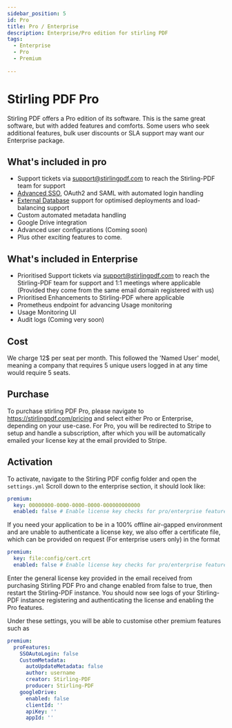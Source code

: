```yaml
---
sidebar_position: 5
id: Pro
title: Pro / Enterprise
description: Enterprise/Pro edition for stirling PDF
tags:
  - Enterprise
  - Pro
  - Premium
  
---
```

# Stirling PDF Pro 

Stirling PDF offers a Pro edition of its software. This is the same great software, but with added features and comforts.
Some users who seek additional features, bulk user discounts or SLA support may want our Enterprise package.

## What's included in pro
- Support tickets via support@stirlingpdf.com to reach the Stirling-PDF team for support
- [Advanced SSO](/Advanced%20Configuration/Single%20Sign-On%20Configuration), OAuth2 and SAML with automated login handling
- [External Database](/Advanced%20Configuration/External%20Database) support for optimised deployments and load-balancing support
- Custom automated metadata handling
- Google Drive integration
- Advanced user configurations (Coming soon)
- Plus other exciting features to come.


## What's included in Enterprise
- Prioritised Support tickets via support@stirlingpdf.com to reach the Stirling-PDF team for support and 1:1 meetings where applicable (Provided they come from the same email domain registered with us)
- Prioritised Enhancements to Stirling-PDF where applicable 
- Prometheus endpoint for advancing Usage monitoring
- Usage Monitoring UI
- Audit logs (Coming very soon)

## Cost

We charge 12$ per seat per month. This followed the 'Named User' model, meaning a company that requires 5 unique users logged in at any time would require 5 seats.


## Purchase

To purchase stirling PDF Pro, please navigate to https://stirlingpdf.com/pricing and select either Pro or Enterprise, depending on your use-case.
For Pro, you will be redirected to Stripe to setup and handle a subscription, after which you will be automatically emailed your license key at the email provided to Stripe.

## Activation

To activate, navigate to the Stirling PDF config folder and open the ``settings.yml``
Scroll down to the enterprise section, it should look like:
```yaml
premium:
  key: 00000000-0000-0000-0000-000000000000
  enabled: false # Enable license key checks for pro/enterprise features
```

If you need your application to be in a 100% offline air-gapped environment and are unable to authenticate a license key, we also offer a certificate file, which can be provided on request (For enterprise users only) in the format
```yaml
premium:
  key: file:config/cert.crt
  enabled: false # Enable license key checks for pro/enterprise features
```
Enter the general license key provided in the email received from purchasing Stirling PDF Pro and change enabled from false to true, then restart the Stirling-PDF instance.
You should now see logs of your Stirling-PDF instance registering and authenticating the license and enabling the Pro features.

Under these settings, you will be able to customise other premium features such as

```yaml
premium:
  proFeatures:
    SSOAutoLogin: false
    CustomMetadata:
      autoUpdateMetadata: false
      author: username
      creator: Stirling-PDF
      producer: Stirling-PDF
    googleDrive:
      enabled: false
      clientId: ''
      apiKey: ''
      appId: ''
```



<img referrerpolicy="no-referrer-when-downgrade" src="https://static.scarf.sh/a.png?x-pxid=421cf4e2-5028-4383-913e-31afed203780" alt="Analytics Pixel" width="1" height="1" />


